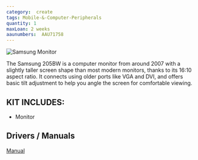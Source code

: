 ```yaml
---
category:  create
tags: Mobile-&-Computer-Peripherals
quantity: 1
maxLoan: 2 weeks
aaunumbers:  AAU71758
---
```

![Samsung Monitor](https://phoenix-multisite-24.s3.eu-west-2.amazonaws.com/wp-content/uploads/sites/7/2006/08/3244-1-1.jpg)

The Samsung 205BW is a computer monitor from around 2007 with a slightly taller screen shape than most modern monitors, thanks to its 16:10 aspect ratio. It connects using older ports like VGA and DVI, and offers basic tilt adjustment to help you angle the screen for comfortable viewing.
## KIT INCLUDES:
-  Monitor

## Drivers / Manuals
[Manual](https://archive.org/download/manualsonline-id-6b7197f4-fa8b-2c44-a18c-1a3e949266f9/6b7197f4-fa8b-2c44-a18c-1a3e949266f9.pdf)



